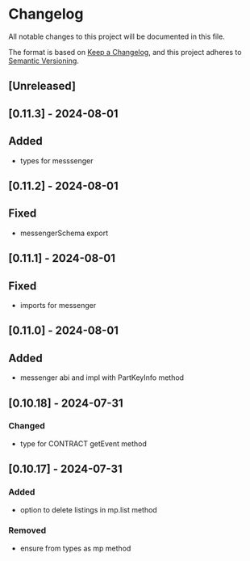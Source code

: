 # Changelog

All notable changes to this project will be documented in this file.

The format is based on [Keep a Changelog](https://keepachangelog.com/en/1.1.0/),
and this project adheres to [Semantic Versioning](https://semver.org/spec/v2.0.0.html).

## [Unreleased]

## [0.11.3] - 2024-08-01

## Added

- types for messsenger

## [0.11.2] - 2024-08-01

## Fixed

- messengerSchema export

## [0.11.1] - 2024-08-01

## Fixed

- imports for messenger

## [0.11.0] - 2024-08-01

## Added

- messenger abi and impl with PartKeyInfo method

## [0.10.18] - 2024-07-31

### Changed

- type for CONTRACT getEvent method

## [0.10.17] - 2024-07-31

### Added

- option to delete listings in mp.list method

### Removed

- ensure from types as mp method
